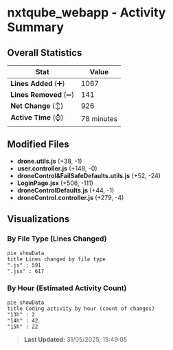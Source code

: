 # nxtqube_webapp - Activity Summary 

## Overall Statistics

| Stat                   | Value                                                             |
| ---------------------- | ----------------------------------------------------------------- |
| **Lines Added** (➕)   | 1067                                          |
| **Lines Removed** (➖) | 141                                        |
| **Net Change** (↕)    | 926                |
| **Active Time** (⌚)   | 78 minutes |


## Modified Files
- **drone.utils.js** (+38, -1)
- **user.controller.js** (+148, -0)
- **droneControl&FailSafeDefaults.utils.js** (+52, -24)
- **LoginPage.jsx** (+506, -111)
- **droneControlDefaults.js** (+44, -1)
- **droneControl.controller.js** (+279, -4)

## Visualizations

### By File Type (Lines Changed)

```mermaid
pie showData
title Lines changed by file type
".js" : 591
".jsx" : 617
```

### By Hour (Estimated Activity Count)

```mermaid
pie showData
title Coding activity by hour (count of changes)
"13h" : 2
"14h" : 42
"15h" : 22
```


> **Last Updated:** 31/05/2025, 15:49:05